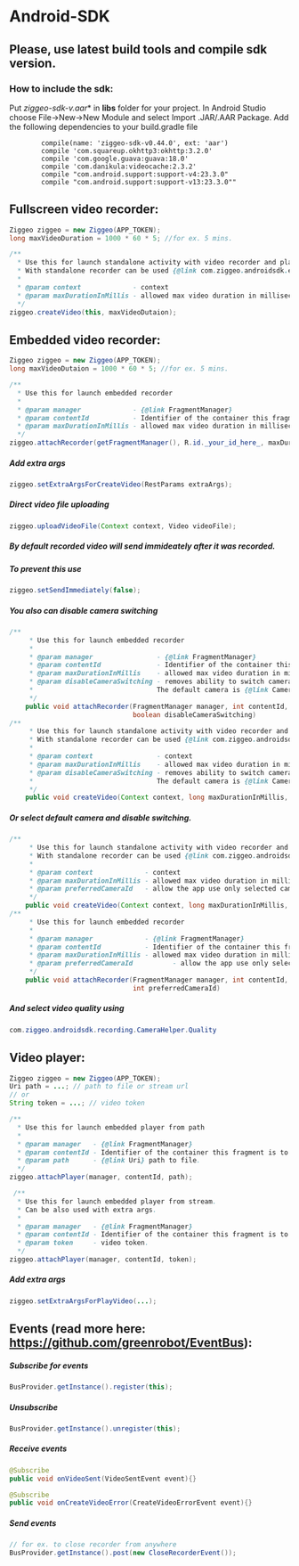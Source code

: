 # Android-SDK
## Please, use latest build tools and compile sdk version.
### How to include the sdk:
Put **ziggeo-sdk-v*.aar** in **libs** folder for your project.
In Android Studio choose File->New->New Module and select Import .JAR/.AAR Package.
Add the following dependencies to your build.gradle file
```
        compile(name: 'ziggeo-sdk-v0.44.0', ext: 'aar')
        compile 'com.squareup.okhttp3:okhttp:3.2.0'
        compile 'com.google.guava:guava:18.0'
        compile 'com.danikula:videocache:2.3.2'
        compile "com.android.support:support-v4:23.3.0"
        compile "com.android.support:support-v13:23.3.0""
```

## Fullscreen video recorder:
```java
Ziggeo ziggeo = new Ziggeo(APP_TOKEN);
long maxVideoDuration = 1000 * 60 * 5; //for ex. 5 mins.

/**
  * Use this for launch standalone activity with video recorder and player.
  * With standalone recorder can be used {@link com.ziggeo.androidsdk.eventbus.events.CloseRecorderEvent}
  *
  * @param context             - context
  * @param maxDurationInMillis - allowed max video duration in milliseconds.
  */
ziggeo.createVideo(this, maxVideoDutaion);
```
## Embedded video recorder:
```java
Ziggeo ziggeo = new Ziggeo(APP_TOKEN);
long maxVideoDutaion = 1000 * 60 * 5; //for ex. 5 mins.

/**
  * Use this for launch embedded recorder
  *
  * @param manager             - {@link FragmentManager}
  * @param contentId           - Identifier of the container this fragment is to be placed in.
  * @param maxDurationInMillis - allowed max video duration in milliseconds.
  */
ziggeo.attachRecorder(getFragmentManager(), R.id._your_id_here_, maxDuration);
```
##### Add extra args
```java
ziggeo.setExtraArgsForCreateVideo(RestParams extraArgs);
```

##### Direct video file uploading
```java
ziggeo.uploadVideoFile(Context context, Video videoFile);
```

##### By default recorded video will send immideately after it was recorded. 
##### To prevent this use
```java
ziggeo.setSendImmediately(false);
```
##### You also can disable camera switching
```java
/**
     * Use this for launch embedded recorder
     *
     * @param manager                - {@link FragmentManager}
     * @param contentId              - Identifier of the container this fragment is to be placed in.
     * @param maxDurationInMillis    - allowed max video duration in milliseconds.
     * @param disableCameraSwitching - removes ability to switch cameras.
     *                               The default camera is {@link Camera.CameraInfo.CAMERA_FACING_BACK}
     */
    public void attachRecorder(FragmentManager manager, int contentId, long maxDurationInMillis,
                               boolean disableCameraSwitching)
/**
     * Use this for launch standalone activity with video recorder and player.
     * With standalone recorder can be used {@link com.ziggeo.androidsdk.eventbus.events.CloseRecorderEvent}
     *
     * @param context                - context
     * @param maxDurationInMillis    - allowed max video duration in milliseconds.
     * @param disableCameraSwitching - removes ability to switch cameras.
     *                               The default camera is {@link Camera.CameraInfo.CAMERA_FACING_BACK}
     */
    public void createVideo(Context context, long maxDurationInMillis, boolean disableCameraSwitching)
```

##### Or select default camera and disable switching.
```java
/**
     * Use this for launch standalone activity with video recorder and player.
     * With standalone recorder can be used {@link com.ziggeo.androidsdk.eventbus.events.CloseRecorderEvent}
     *
     * @param context             - context
     * @param maxDurationInMillis - allowed max video duration in milliseconds.
     * @param preferredCameraId   - allow the app use only selected camera if exists.
     */
    public void createVideo(Context context, long maxDurationInMillis, int preferredCameraId)
/**
     * Use this for launch embedded recorder
     *
     * @param manager             - {@link FragmentManager}
     * @param contentId           - Identifier of the container this fragment is to be placed in.
     * @param maxDurationInMillis - allowed max video duration in milliseconds.
     * @param preferredCameraId          - allow the app use only selected camera if exists.
     */
    public void attachRecorder(FragmentManager manager, int contentId, long maxDurationInMillis,
                               int preferredCameraId)
```
##### And select video quality using
```java
com.ziggeo.androidsdk.recording.CameraHelper.Quality
```

## Video player:
```java
Ziggeo ziggeo = new Ziggeo(APP_TOKEN);
Uri path = ...; // path to file or stream url
// or
String token = ...; // video token

/**
  * Use this for launch embedded player from path
  *
  * @param manager   - {@link FragmentManager}
  * @param contentId - Identifier of the container this fragment is to be placed in.
  * @param path      - {@link Uri} path to file.
  */
ziggeo.attachPlayer(manager, contentId, path);
```

```java
 /**
  * Use this for launch embedded player from stream.
  * Can be also used with extra args.
  *
  * @param manager   - {@link FragmentManager}
  * @param contentId - Identifier of the container this fragment is to be placed in.
  * @param token     - video token.
  */
ziggeo.attachPlayer(manager, contentId, token);
```

##### Add extra args
```java
ziggeo.setExtraArgsForPlayVideo(...);
```

## Events (read more here: https://github.com/greenrobot/EventBus):
##### Subscribe for events 
```java
BusProvider.getInstance().register(this);
```
##### Unsubscribe 
```java
BusProvider.getInstance().unregister(this);
```

##### Receive events
```java
@Subscribe
public void onVideoSent(VideoSentEvent event){}

@Subscribe
public void onCreateVideoError(CreateVideoErrorEvent event){}
```

##### Send events
```java
// for ex. to close recorder from anywhere
BusProvider.getInstance().post(new CloseRecorderEvent());
```
